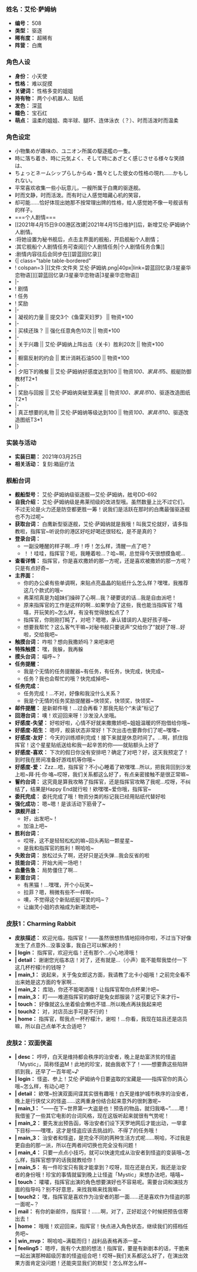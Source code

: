 ### 姓名：艾伦·萨姆纳
* **编号：** 508
* **类型：** 驱逐
* **稀有度：** 超稀有
* **阵营：** 白鹰


### 角色人设
* **身份：** 小天使
* **性格：** 难以捉摸
* **关键词：** 性格多变的姐姐
* **持有物：** 两个小机器人、贴纸
* **发色：** 深蓝
* **瞳色：** 宝石红
* **萌点：** 温柔的姐姐、南半球、腿环、连体泳衣（？）、时而活泼时而温柔


### 角色设定
* 小物集めが趣味の、ユニオン所属の駆逐艦の一隻。
* 時に落ち着き、時に元気よく、そして時にあざとく感じさせる様々な笑顔は、
* ちょっとネームシップらしからぬ・飄々とした彼女の性格の現れ……かもしれない。
* 平常喜欢收集一些小玩意儿，一艘所属于白鹰的驱逐舰。
* 时而文静，时而活泼。而有时让人感觉暗藏心机的笑容，
* 却可能……恰好体现出她那不按常理出牌的性格，给人感觉她不像一号舰该有的样子。
* ===个人剧情===
* [[2021年4月15日9:00港区改建|2021年4月15日维护]]后，新增艾伦·萨姆纳个人剧情。
* :将她设置为秘书舰后，点击主界面的舰船，开启舰船个人剧情；
* :其它舰船个人剧情任务可查阅[[个人剧情任务|个人剧情任务合集]]
* :剧情内容往后会同步在[[碧蓝回忆录]]
* {| class="table table-bordered"
* ! colspan=3 |[[文件:文件夹 艾伦·萨姆纳.png|40px|link=碧蓝回忆录/3星豪华恋物语]][[碧蓝回忆录/3星豪华恋物语|3星豪华恋物语]]
* |-
* ! 剧情
* ! 任务
* ! 奖励
* |-
* | 凝视的力量 || 提交3个《鱼雷天妇罗》 || 物资*100
* |-
* | 买椟还珠？ || 强化任意角色10次 || 物资*100
* |-
* | 关于兴趣 || 艾伦·萨姆纳上阵出击（关卡）胜利20次 || 物资*100
* |-
* | 橱窗反射的约会 || 累计消耗石油500 || 物资*100
* |-
* | 夕阳下的晚餐 || 艾伦·萨姆纳好感度达到100 || 物资*100、家具币*5、舰艇防御教材T2*1
* |-
* | 奖励与回报 || 艾伦·萨姆纳突破至满星 || 物资*100、家具币*10、驱逐改造图纸T2*1
* |-
* | 真正想要的礼物 || 艾伦·萨姆纳等级达到100 || 物资*100、家具币*10、驱逐改造图纸T3*1
* |}


### 实装与活动
* **实装日期：** 2021年03月25日
* **相关活动：** 复刻:箱庭疗法


### 舰船台词
* **舰船型号：** 艾伦·萨姆纳级驱逐舰—艾伦·萨姆纳，舷号DD-692
* **自我介绍：** 艾伦·萨姆纳级是弗莱彻级的改进型哦。虽然数量上比不过它们，不过无论是火力还是防空都更胜一筹！说我们是活跃在那时的白鹰最强驱逐舰也不为过呢~
* **获取台词：** 白鹰新型驱逐舰，艾伦·萨姆纳就是我哦！叫我艾伦就好，请多指教啦，指挥官~听说你的港区好吃好喝还很轻松，是不是真的？
* **登录台词：**
  * 一副没睡醒的样子啊…呼！呼！怎么样，清醒一点了吧？
  * ！！哇哇，指挥官？呃，我睡着啦…？哈~啊，总觉得今天很想摸鱼呢…
* **查看详情：** 指挥官，你是喜欢撒娇的那一方呢，还是喜欢被撒娇的那一方呢？只是有点好奇~
* **主界面：**
  * 你的办公桌有些单调啊，来贴点亮晶晶的贴纸什么怎么样？嘿嘿，我推荐这几个款式的哦~
  * 弗莱彻真是为姐妹们操碎了心啊…我？硬要说的话…我是自由派吧！
  * 原来指挥官的工作是这样的啊…如果学会了这些，我也能当指挥官？嘻嘻，开玩笑的~怎么样，有没有觉得放松点了？
  * 指挥官，你刚刚打盹了，对吧？嗯嗯，承认错误的人是好孩子哦~
  * 想要我帮忙？这么客气干嘛~对秘书舰只要说声“交给你了”就好了呀…好啦，交给我吧~
* **触摸台词：** 咋啦？想向我撒娇吗？来吧来吧
* **特殊触摸：** 嘿，我躲，我再躲
* **摸头台词：** 喵呼~？
* **任务提醒：**
  * 我是个无情的任务提醒器~有任务，有任务，快完成，快完成~
  * 任务？我也会帮忙的哦？快完成掉吧~
* **任务完成：**
  * 任务完成！…不对，好像和我没什么关系？
  * 我是个无情的任务奖励提醒器~快领奖，快领奖，快领奖~
* **邮件提醒：** 是新邮件哦！…过会再看？那我先贴个“未读”标记了
* **回港台词：** 噢！欢迎回来呀！沙发没人坐哦。
* **好感度-失望：** 好啦好啦，心情不好就来撒撒娇吧~姐姐温暖的怀抱借给你哦~
* **好感度-陌生：** 嗯哼，舰装状态非常好！下次出击也要靠你们了呢~嘿嘿~
* **好感度-友好：** 今天的训练顺利完成！接下来就是休息时间了。…啊，抓住指挥官！这个星星贴纸送给和我一起辛苦的你——就贴额头上好了
* **好感度-喜欢：** 下次的假日你没有安排吧？确定了对吧？好，这天我预定了！到时我在房间准备好游戏机等你哦~
* **好感度-爱：** Zzz…唔，指挥官？不小心睡着了欸嘿嘿…所以，把我背回到沙发上啦~拜·托·你·咯~哎呀，我们关系都这么好了，有点亲密接触不是很正常嘛~
* **誓约台词：** 这究竟是算我攻略了指挥官，还是指挥官攻略了我呢…哎呀，不纠结了，结果是Happy End就行啦！欸嘿嘿~爱你哦，指挥官~
* **委托完成：** 委托完成了哦！物资分类的标记我已经用贴纸代替好啦
* **强化成功：** 嗯~嗯！是该活动下筋骨了~
* **旗舰开战：**
  * 好，出发吧~！
  * 加油上吧~
* **胜利台词：**
  * 哎呀，这不是轻轻松松的嘛~回头再贴一颗星星~
  * 是我和指挥官的胜利！啊哈哈~
* **失败台词：** 放松过头了啊，还好只是近失弹…我会反省的啦
* **技能台词：** 开始大闹一场吧！
* **血量告急：** 局势僵住了啊…
* **彩蛋台词：**
  * 有黑猫！…嘿嘿，开个小玩笑~
  * 拉菲？嗯，稍微有些不一样啊~
  * 噢，不觉得这个新贴纸挺可爱的吗~？
  * 让幽灵小姐的衣袖成为新潮流吧~


### 皮肤1：Charming Rabbit
* **皮肤描述：** 欢迎光临，指挥官！——虽然很想热情地招待你啦，不过当下好像发生了点意外…没事没事，我自己可以解决的！
* **| login：** 指挥官，欢迎光临！还有那个…小心地滑哦！
* **| detail：** 谢谢您光临本店！对了，还有就是…（小声）能不能帮我垫付一下这几杯柠檬汁的钱呀？
* **| main_1：** 说起来，关于兔女郎这方面，我请教了北卡小姐哦！之前完全看不出来她是这方面的专家啊…
* **| main_2：** 库珀，你还不能喝酒哦！让指挥官帮你点杯果汁吧~
* **| main_3：** 盯——难道指挥官的癖好是兔女郎服装？这可要记下来才行~
* **| touch：** 好像就这么坐着偷会懒也不错…所以晚点再扶我起来吧
* **| touch2：** 对，对店员出手可是不行的！
* **| home：** 指挥官，帮我点一杯柠檬汁，谢啦！…你看，我现在姑且还是店员嘛，所以自己点单不太合适吧？


### 皮肤2：双面侠盗
* **| desc：** 哼哼，白天是维持都会秩序的治安者，晚上是劫富济贫的怪盗「Mystic」，简称怪盗M！此地的珍宝，就由我收下了！——想要靠这些陷阱抓到我，还早了一百年呢~♪
* **| login：** 怪盗、参上！艾伦·萨姆纳今日要盗取的宝藏是——指挥官你的真心哦~怎么样，有动心吧？
* **| detail：** 欸嘿~扮演双面间谍其实很有趣哦！白天是维护城市秩序的治安者，晚上是行侠仗义的怪盗……这两重身份结合起来意外的很刺激呢~
* **| main_1：** “——在下~世界第一大盗是也！预告的物品，就归我咯~”……嗯！我借鉴了一些其它电影的台词风格，现在这版听起来就很有气势呢！
* **| main_2：** 要先发出预告函，等治安者们设下天罗地网后才能出动，一举拿下目标——嘿嘿，这才是怪盗应该去挑战的、不得了的任务哦！
* **| main_3：** 治安者和怪盗，是完全不同的两种生活方式呢……啊哈，不过我是更自由的那一派，所以在两者间切换也完全没有问题！
* **| main_4：** 只要一点点小技巧，就可以快速完成从治安者到怪盗的变装哦~怎么样，指挥官想学的话我就教给你！
* **| main_5：** 有一件珍宝只有我才能拿到？哎呀，现在还是白天，我还是治安者的身份哦！珍宝的事情就留到晚上让怪盗「Mystic」来想办法吧，嘻嘻~
* **| touch：** 嚯嚯，指挥官出演的角色想要演好也不容易呢。需要台词和演技方面的指导吗？别不好意思，来找我嘛来找我嘛~
* **| touch2：** 嘿，指挥官是喜欢作为治安者的那一面……还是喜欢作为怪盗的那一面呢~？
* **| mail：** 有你的新邮件，指挥官！……啊，对了，正好趁这个时候把预告信寄出去！
* **| home：** 哦哦！欢迎回来，指挥官！快点进入角色状态，继续我们的搭档任务吧~
* **| win_mvp：** 啊哈哈~满载而归！战利品表格再添一星~
* **| feeling5：** 嗯哼，我有个大胆的想法！指挥官，要是有新剧本的话，干脆来一起出演那种超级厉害的怪盗组合吧！哎呀~我们关系都这么好了，在演出效果方面肯定没问题！还能突显我们的默契！怎么样怎么样~
